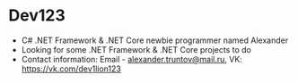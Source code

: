 # Dev123
- C# .NET Framework & .NET Core newbie programmer named Alexander
- Looking for some .NET Framework & .NET Core projects to do
- Contact information: Email - alexander.truntov@mail.ru, VK: https://vk.com/dev1lion123
